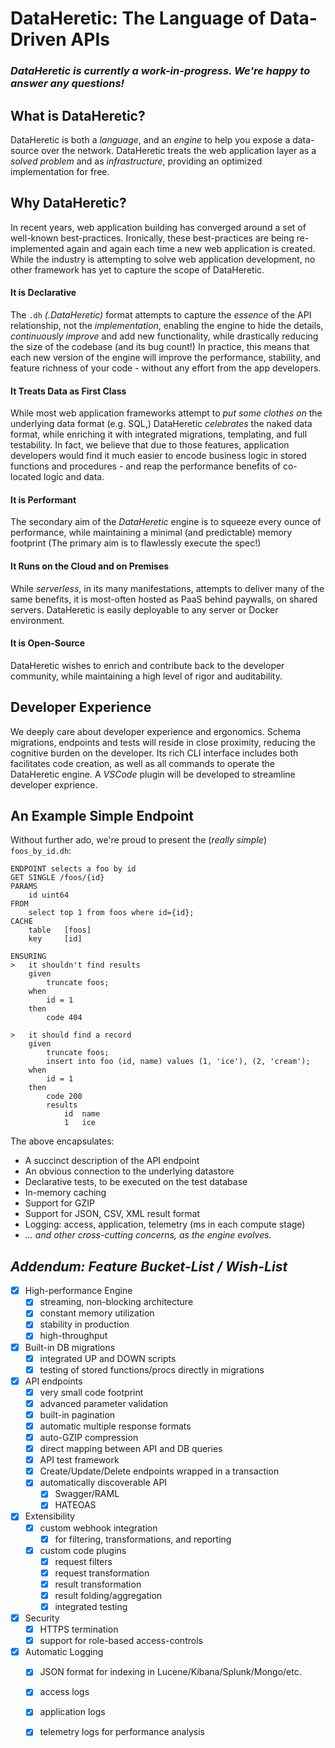 # DataHeretic: The Language of Data-Driven APIs

### _DataHeretic is currently a work-in-progress. We're happy to answer any questions!_

## What is DataHeretic?

DataHeretic is both a *language*, and an *engine* to help you expose a data-source over the network. DataHeretic treats the web application layer as a *solved problem* and as *infrastructure*, providing an optimized implementation for free.

## Why DataHeretic?

In recent years, web application building has converged around a set of well-known best-practices. Ironically, these best-practices are being re-implemented again and again each time a new web application is created. While the industry is attempting to solve web application development, no other framework has yet to capture the scope of DataHeretic.

#### It is Declarative
The `.dh` _(.DataHeretic)_ format attempts to capture the *essence* of the API relationship, not the *implementation*, enabling the engine to hide the details, *continuously improve* and add new functionality, while drastically reducing the size of the codebase (and its bug count!) In practice, this means that each new version of the engine will improve the performance, stability, and feature richness of your code - without any effort from the app developers.

#### It Treats Data as First Class
While most web application frameworks attempt to _put some clothes on_ the underlying data format (e.g. SQL,) DataHeretic _celebrates_ the naked data format, while enriching it with integrated migrations, templating, and full testability. In fact, we believe that due to those features, application developers would find it much easier to encode business logic in stored functions and procedures - and reap the performance benefits of co-located logic and data.

#### It is Performant
The secondary aim of the *DataHeretic* engine is to squeeze every ounce of performance, while maintaining a minimal (and predictable) memory footprint (The primary aim is to flawlessly execute the spec!) 

#### It Runs on the Cloud and on Premises
While *serverless*, in its many manifestations, attempts to deliver many of the same benefits, it is most-often hosted as PaaS behind paywalls, on shared servers. DataHeretic is easily deployable to any server or Docker environment.

#### It is Open-Source
DataHeretic wishes to enrich and contribute back to the developer community, while maintaining a high level of rigor and auditability.

## Developer Experience

We deeply care about developer experience and ergonomics. Schema migrations, endpoints and tests will reside in close proximity, reducing the cognitive burden on the developer. Its rich CLI interface includes both facilitates code creation, as well as all commands to operate the DataHeretic engine. A *VSCode* plugin will be developed to streamline developer exprience.

## An Example Simple Endpoint
Without further ado, we're proud to present the (_really simple_) `foos_by_id.dh`:
```
ENDPOINT selects a foo by id
GET SINGLE /foos/{id}
PARAMS
    id uint64
FROM
    select top 1 from foos where id={id};
CACHE
	table	[foos]
	key 	[id]

ENSURING
>   it shouldn't find results
    given
        truncate foos;
    when
        id = 1
    then
        code 404
    
>   it should find a record
    given
        truncate foos;
        insert into foo (id, name) values (1, 'ice'), (2, 'cream');
    when
        id = 1
    then
        code 200
        results
            id  name
            1   ice
```
The above encapsulates:
* A succinct description of the API endpoint
* An obvious connection to the underlying datastore
* Declarative tests, to be executed on the test database
* In-memory caching
* Support for GZIP
* Support for JSON, CSV, XML result format
* Logging: access, application, telemetry (ms in each compute stage)
* _... and other cross-cutting concerns, as the engine evolves._


## _Addendum: Feature Bucket-List / Wish-List_

- [x] High-performance Engine
	- [x] streaming, non-blocking architecture
	- [x] constant memory utilization
	- [x] stability in production
	- [x] high-throughput
- [x] Built-in DB migrations
	- [x] integrated UP and DOWN scripts
	- [x] testing of stored functions/procs directly in migrations
- [x] API endpoints
	- [x] very small code footprint
	- [x] advanced parameter validation
	- [x] built-in pagination
	- [x] automatic multiple response formats
	- [x] auto-GZIP compression
	- [x] direct mapping between API and DB queries
	- [x] API test framework
	- [x] Create/Update/Delete endpoints wrapped in a transaction
	- [x] automatically discoverable API
		- [x] Swagger/RAML
		- [x] HATEOAS
- [x] Extensibility
	- [x] custom webhook integration
		- [x] for filtering, transformations, and reporting
	- [x] custom code plugins
		- [x] request filters
		- [x] request transformation
		- [x] result transformation
		- [x] result folding/aggregation
		- [x] integrated testing
- [x] Security
	- [x] HTTPS termination
	- [x] support for role-based access-controls
- [x] Automatic Logging
	- [x] JSON format for indexing in Lucene/Kibana/Splunk/Mongo/etc.
	- [x] access logs
	- [x] application logs
	- [x] telemetry logs for performance analysis

